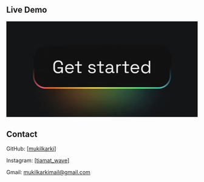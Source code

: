 ## Live Demo

![](https://github.com/mukilkarki/Fancy-Glowing-Button/blob/37ef883c26ac239c574a32b782d54e239ec5a35d/demo/demo.gif)

## Contact

GitHub: [[mukilkarki](https://github.com/mukilkarki)]

Instagram: [[tiamat_wave](https://www.instagram.com/tiamat_wave)]

Gmail: mukilkarkimail@gmail.com
